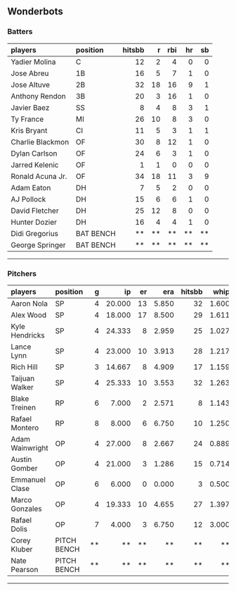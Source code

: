 ## Wonderbots

### Batters

 
|players          |position  | hitsbb|  r| rbi| hr| sb| 
|:----------------|:---------|------:|--:|---:|--:|--:| 
|Yadier Molina    |C         |     12|  2|   4|  0|  0| 
|Jose Abreu       |1B        |     16|  5|   7|  1|  0| 
|Jose Altuve      |2B        |     32| 18|  16|  9|  1| 
|Anthony Rendon   |3B        |     20|  3|  16|  1|  0| 
|Javier Baez      |SS        |      8|  4|   8|  3|  1| 
|Ty France        |MI        |     26| 10|   8|  3|  0| 
|Kris Bryant      |CI        |     11|  5|   3|  1|  1| 
|Charlie Blackmon |OF        |     30|  8|  12|  1|  0| 
|Dylan Carlson    |OF        |     24|  6|   3|  1|  0| 
|Jarred Kelenic   |OF        |      1|  1|   0|  0|  0| 
|Ronald Acuna Jr. |OF        |     34| 18|  11|  3|  9| 
|Adam Eaton       |DH        |      7|  5|   2|  0|  0| 
|AJ Pollock       |DH        |     15|  6|   6|  1|  0| 
|David Fletcher   |DH        |     25| 12|   8|  0|  0| 
|Hunter Dozier    |DH        |     16|  4|   4|  1|  0| 
|Didi Gregorius   |BAT BENCH |     **| **|  **| **| **| 
|George Springer  |BAT BENCH |     **| **|  **| **| **| 

* * *

### Pitchers

 
|players         |position    |  g|     ip| er|   era| hitsbb|  whip| so|  w| sv| 
|:---------------|:-----------|--:|------:|--:|-----:|------:|-----:|--:|--:|--:| 
|Aaron Nola      |SP          |  4| 20.000| 13| 5.850|     32| 1.600| 19|  2|  0| 
|Alex Wood       |SP          |  4| 18.000| 17| 8.500|     29| 1.611| 15|  1|  0| 
|Kyle Hendricks  |SP          |  4| 24.333|  8| 2.959|     25| 1.027| 18|  4|  0| 
|Lance Lynn      |SP          |  4| 23.000| 10| 3.913|     28| 1.217| 29|  1|  0| 
|Rich Hill       |SP          |  3| 14.667|  8| 4.909|     17| 1.159| 13|  1|  0| 
|Taijuan Walker  |SP          |  4| 25.333| 10| 3.553|     32| 1.263| 28|  2|  0| 
|Blake Treinen   |RP          |  6|  7.000|  2| 2.571|      8| 1.143|  8|  0|  1| 
|Rafael Montero  |RP          |  8|  8.000|  6| 6.750|     10| 1.250|  5|  2|  0| 
|Adam Wainwright |OP          |  4| 27.000|  8| 2.667|     24| 0.889| 27|  2|  0| 
|Austin Gomber   |OP          |  4| 21.000|  3| 1.286|     15| 0.714| 16|  3|  0| 
|Emmanuel Clase  |OP          |  6|  6.000|  0| 0.000|      3| 0.500|  8|  0|  2| 
|Marco Gonzales  |OP          |  4| 19.333| 10| 4.655|     27| 1.397| 19|  0|  0| 
|Rafael Dolis    |OP          |  7|  4.000|  3| 6.750|     12| 3.000|  7|  0|  0| 
|Corey Kluber    |PITCH BENCH | **|     **| **|    **|     **|    **| **| **| **| 
|Nate Pearson    |PITCH BENCH | **|     **| **|    **|     **|    **| **| **| **| 


* * *


